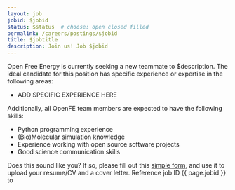 ```yaml
---
layout: job
jobid: $jobid
status: $status  # choose: open closed filled
permalink: /careers/postings/$jobid
title: $jobtitle
description: Join us! Job $jobid
---
```


Open Free Energy is currently seeking a new teammate to $description. The ideal
candidate for this position has specific experience or expertise in the
following areas:

<!-- specific experience should be formatted a full sentence bullet points -->

* ADD SPECIFIC EXPERIENCE HERE

Additionally, all OpenFE team members are expected to have the following skills:

* Python programming experience
* (Bio)Molecular simulation knowledge
* Experience working with open source software projects
* Good science communication skills

Does this sound like you? If so, please fill out this [simple form](), and use
it to upload your resume/CV and a cover letter. Reference job ID {{ page.jobid }} to 
